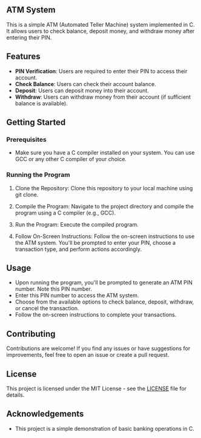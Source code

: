 ## ATM System
This is a simple ATM (Automated Teller Machine) system implemented in C. It allows users to check balance, deposit money, and withdraw money after entering their PIN.

## Features
- **PIN Verification**: Users are required to enter their PIN to access their account.
- **Check Balance**: Users can check their account balance.
- **Deposit**: Users can deposit money into their account.
- **Withdraw**: Users can withdraw money from their account (if sufficient balance is available).

## Getting Started

### Prerequisites

- Make sure you have a C compiler installed on your system. You can use GCC or any other C compiler of your choice.

### Running the Program

1. Clone the Repository: Clone this repository to your local machine using git clone.


2. Compile the Program: Navigate to the project directory and compile the program using a C compiler (e.g., GCC).


3. Run the Program: Execute the compiled program.


4. Follow On-Screen Instructions: Follow the on-screen instructions to use the ATM system. You'll be prompted to enter your PIN, choose a transaction type, and perform actions accordingly.

## Usage
- Upon running the program, you'll be prompted to generate an ATM PIN number. Note this PIN number.
- Enter this PIN number to access the ATM system.
- Choose from the available options to check balance, deposit, withdraw, or cancel the transaction.
- Follow the on-screen instructions to complete your transactions.
## Contributing
Contributions are welcome! If you find any issues or have suggestions for improvements, feel free to open an issue or create a pull request.

## License

This project is licensed under the MIT License - see the [LICENSE](https://github.com/Aditya24Rathore/ATM-PROJECT/blob/main/LICENSE.md) file for details.

## Acknowledgements

- This project is a simple demonstration of basic banking operations in C.
